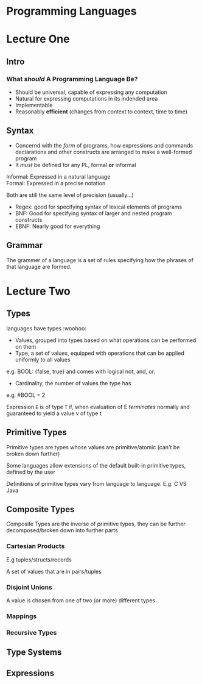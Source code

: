 # Programming Languages 

# Lecture One

## Intro

### What _should_ A Programming Language Be?

- Should be universal, capable of expressing any computation
- Natural for expressing computations in its indended area
- Implementable
- Reasonably **efficient** (changes from context to context, time to time)

## Syntax

- Concernd with the _form_ of programs, how expressions and commands declarations and other constructs are arranged to make a well-formed program
- It _must_ be defined for any PL, formal **or** informal

Informal: Expressed in a natural language  
Formal: Expressed in a precise notation

Both are still the same level of precision (usually...) 

- Regex: good for specifying syntax of lexical elements of programs
- BNF: Good for specifying syntax of larger and nested program constructs
- EBNF: Nearly good for everything

## Grammar

The grammer of a language is a set of rules specifying how the phrases of that language are formed.


# Lecture Two

## Types

languages have types :woohoo:

- Values, grouped into types based on what operations can be performed on them
- Type, a set of values, equipped with operations that can be applied uniformly to all values

e.g. BOOL: {false, true} and comes with logical not, and, or.

- Cardinality, the number of values the type has

e.g. #BOOL = 2

Expression `E` is of type `T` if, when evaluation of E _terminates_ 
normally and guaranteed to yield a value v of type t

## Primitive Types

Primitive types are types whose values are primitive/atomic (can't be broken down further)

Some languages allow extensions of the default built-in primitive types, defined by the user

Definitions of primitive types vary from language to language. E.g. C VS Java

## Composite Types

Composite Types are the inverse of primitive types, they can be further decomposed/broken 
down into further parts

### Cartesian Products

E.g tuples/structs/records

A set of values that are in pairs/tuples

### Disjoint Unions

A value is chosen from one of two (or more) different types

### Mappings

### Recursive Types

## Type Systems

## Expressions
